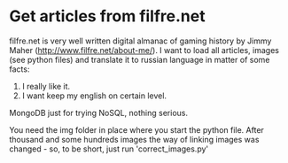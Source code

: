 # Get articles from filfre.net

filfre.net is very well written digital almanac of gaming history by Jimmy Maher (http://www.filfre.net/about-me/).
I want to load all articles, images (see python files) and translate it to russian language in matter of some facts:
1. I really like it.
2. I want keep my english on certain level.

MongoDB just for trying NoSQL, nothing serious.

You need the img folder in place where you start the python file.
After thousand and some hundreds images the way of linking images was changed - so, to be short, just run 'correct_images.py'
